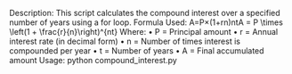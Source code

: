 Description: This script calculates the compound interest over a specified number of years using a for loop.
Formula Used: A=P×(1+rn)ntA = P \times \left(1 + \frac{r}{n}\right)^{nt}
Where:
•	P = Principal amount
•	r = Annual interest rate (in decimal form)
•	n = Number of times interest is compounded per year
•	t = Number of years
•	A = Final accumulated amount
Usage:
python compound_interest.py
